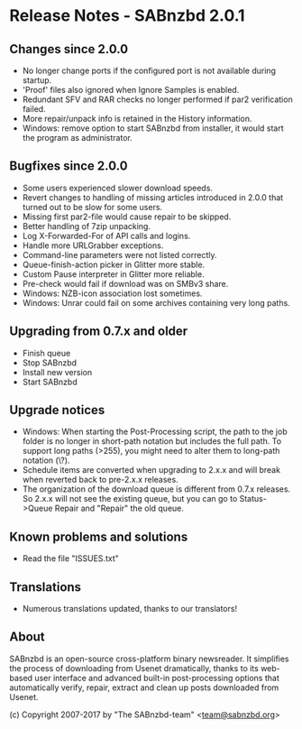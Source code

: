 Release Notes  -  SABnzbd 2.0.1
=========================================================

## Changes since 2.0.0
- No longer change ports if the configured port is not available during startup.
- 'Proof' files also ignored when Ignore Samples is enabled.
- Redundant SFV and RAR checks no longer performed if par2 verification failed.
- More repair/unpack info is retained in the History information.
- Windows: remove option to start SABnzbd from installer, it would start the
  program as administrator.

## Bugfixes since 2.0.0
- Some users experienced slower download speeds.
- Revert changes to handling of missing articles introduced in 2.0.0 that
  turned out to be slow for some users.
- Missing first par2-file would cause repair to be skipped.
- Better handling of 7zip unpacking.
- Log X-Forwarded-For of API calls and logins.
- Handle more URLGrabber exceptions.
- Command-line parameters were not listed correctly.
- Queue-finish-action picker in Glitter more stable.
- Custom Pause interpreter in Glitter more reliable.
- Pre-check would fail if download was on SMBv3 share.
- Windows: NZB-icon association lost sometimes.
- Windows: Unrar could fail on some archives containing very long paths.

## Upgrading from 0.7.x and older
- Finish queue
- Stop SABnzbd
- Install new version
- Start SABnzbd

## Upgrade notices
- Windows: When starting the Post-Processing script, the path to the job folder
  is no longer in short-path notation but includes the full path. To support
  long paths (>255), you might need to alter them to long-path notation (\\?\).
- Schedule items are converted when upgrading to 2.x.x and will break when
  reverted back to pre-2.x.x releases.
- The organization of the download queue is different from 0.7.x releases.
  So 2.x.x will not see the existing queue, but you can go to Status->Queue Repair
  and "Repair" the old queue.

## Known problems and solutions
- Read the file "ISSUES.txt"

## Translations
- Numerous translations updated, thanks to our translators!

## About
  SABnzbd is an open-source cross-platform binary newsreader.
  It simplifies the process of downloading from Usenet dramatically, thanks
  to its web-based user interface and advanced built-in post-processing options
  that automatically verify, repair, extract and clean up posts downloaded
  from Usenet.

  (c) Copyright 2007-2017 by "The SABnzbd-team" \<team@sabnzbd.org\>
